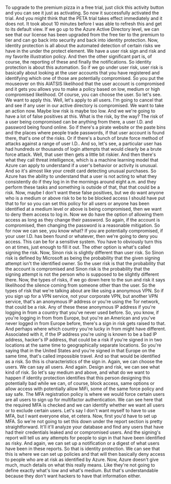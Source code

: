 To upgrade to the premium pizza in a free trial, just click this activity button and you can see it
just as activating.
So now it successfully activated the trial.
And you might think that the PETA trial takes effect immediately and it does not.
It took about 10 minutes before I was able to refresh this and get to its default view.
If we go up to the Azure Active Directory level, we can see that our license has been upgraded from
the free tier to the premium to tier and can go back into security and back into identity protection.
Now, identity protection is all about the automated detection of certain risks we have in the under
the protect element.
We have a user risk sign and risk and my favorite illustration policy.
And then the other significant part is, of course, the reporting of these and finally the notifications.
So identity protection is about this automation.
So if we go under user risk, user risk is basically about looking at the user accounts that you have
registered and identifying which one of those are potentially compromised.
So you put the mouseover on this AIATSIS likelihood that the user account is compromised and it gets
you allows you to make a policy based on low, medium or high compromised likelihood.
Of course, you can choose the user.
So let's see.
We want to apply this.
Well, let's apply to all users.
I'm going to cancel that and see if any user in our active directory is compromised.
We want to take an action now.
Maybe low risk is maybe too low.
And we we're going to have a lot of false positives at this.
What is the risk, by the way?
The risk of a user being compromised can be anything from there, a user I.D. and password being found
online.
So if there's a pirate website or the paste bins and the places where people trade passwords, if that
user account is found there, that's one of the risks.
Or if there's a bunch of brute force method of attacks against a range of user I.D..
And so, let's see, a particular user has had hundreds or thousands of login attempts that would clearly
be a brute force attack.
Well, that user then gets a little bit riskier.
And then there's what they call threat intelligence, which is a machine learning model that Azure can
apply to understand if a user's behavior or activity is unusual.
And so it's almost like your credit card detecting unusual purchases.
So Azure has the ability to understand that a user is not acting to what they consistently do if they
log in in the mornings around eight a.m. and they perform these tasks and something is outside of that,
that that could be a risk.
Now, maybe I don't want these false positives, but we do want anyone who is a medium or above risk
to be to be blocked access I should have put that to for so you can set this policy for all users or
anyone has been identified at a medium level or above is being compromised, then we want to deny them
access to log in.
Now we do have the option of allowing them access as long as they change their password.
So again, if the account is compromised, then changing the password is a reasonable mitigation.
So for now we can see, you know what?
If you are potentially compromised, if your user I.D. has been found or whatever, then we're going
to deny you access.
This can be for a sensitive system.
You have to obviously turn this on at times, just enough to fill it out.
The other option is what's called signing the risk.
Now, Sinon risk is slightly different than user risk.
So Sinon risk is defined by Microsoft as being the probability that the given signing attempt isn't
the identified owner.
So the user risk is that the probability that the account is compromised and Sinon risk is the probability
that the signing attempt is not the person who is supposed to be slightly different there.
Now, the types of risks, if we go down here to the sun and risk it says likelihood the silence coming
from someone other than the user.
So the types of risk that we're talking about are like using a anonymous VPN.
So if you sign up for a VPN service, not your corporate VPN, but another VPN service, that's an anonymous
IP address or you're using the Tor network, that could be a risk.
Any of these these anonymous IP address if you're logging in from a country that you've never used before.
So, you know, if you're logging in from from Europe, but you're an American and you've never logged
in from Europe before, there's a sign in risk gets raised to that.
And perhaps where which country you're lucky in from might have different.
Associated with it, if the IP address you're using is known to be a bad IP address, hacker's IP address,
that could be a risk if you're signed in in two locations at the same time to geographically separate
locations.
So you're saying that in the United States and you're signed in that Europe on the same time, that's
called impossible travel.
And so that would be identified as a risk.
So this is characteristics of the sign in.
Again, we can choose the users.
We can say all users.
And again.
Design and risk, we can see what kind of risk.
So let's say medium and above, and what do we want to happen if identity protection identifies that
this person designing this potentially bad while we can, of course, block access, same options or
allow access with potentially allow MiFi, some of the same force policy and say safe.
The MFA registration policy is where we would force certain users are all users to sign up for multifactor
authentication.
We can see here that the required MFA is checked and we can identify whether we want all users or to
exclude certain users.
Let's say I don't want myself to have to use MFA, but I want everyone else, et cetera.
Now, first you'd have to set up MFA.
So we're not going to set this down under the report section is pretty straightforward.
It'll it'll analyze your database and find any users that have had their credentials leaked and or compromised
users.
And the signing's report will tell us any attempts for people to sign in that have been identified as
risky.
And again, we can set up a notification or a digest of what users have been in these reports.
So that is identity protection.
We can see that this is where we can set up policies and that will then basically deny access to people
who are at risk as identified by Azure.
Now, Azure doesn't give much, much details on what this really means.
Like they're not going to define exactly what's low and what's medium.
But that's understandable because they don't want hackers to have that information either.

